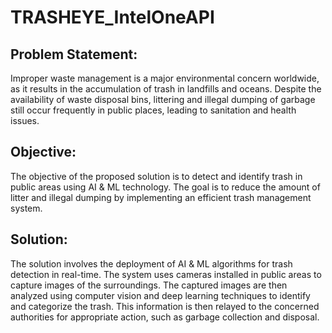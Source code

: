 # TRASHEYE_IntelOneAPI

## Problem Statement: 
Improper waste management is a major environmental concern worldwide, as it results in the accumulation of trash in landfills and oceans. Despite the availability of waste disposal bins, littering and illegal dumping of garbage still occur frequently in public places, leading to sanitation and health issues.

## Objective: 
The objective of the proposed solution is to detect and identify trash in public areas using AI & ML technology. The goal is to reduce the amount of litter and illegal dumping by implementing an efficient trash management system.

## Solution: 
The solution involves the deployment of AI & ML algorithms for trash detection in real-time. The system uses cameras installed in public areas to capture images of the surroundings. The captured images are then analyzed using computer vision and deep learning techniques to identify and categorize the trash. This information is then relayed to the concerned authorities for appropriate action, such as garbage collection and disposal.
